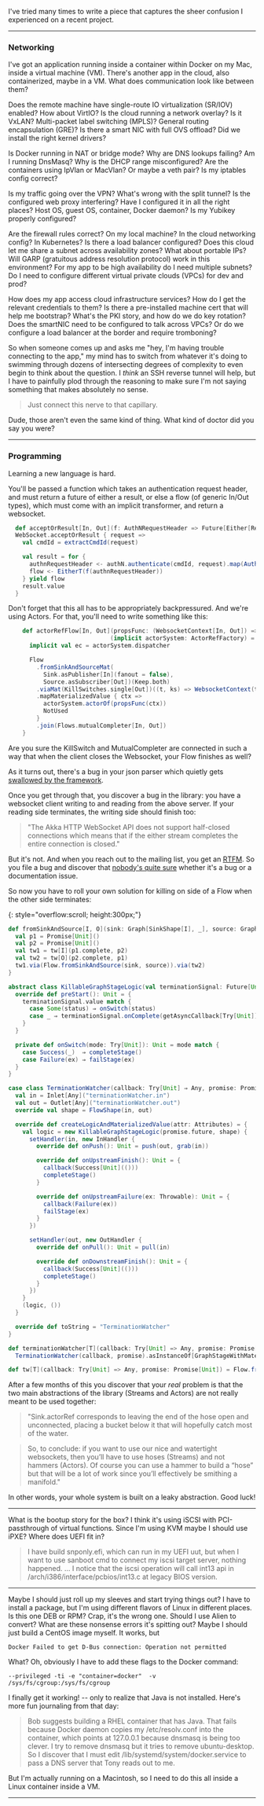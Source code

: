 
I've tried many times to write a piece that captures the sheer confusion
I experienced on a recent project.

---

### Networking

I've got an application running inside a container within Docker on
my Mac, inside a virtual machine (VM). There's another app in the cloud,
also containerized, maybe in a VM. What does communication look like
between them?

Does the remote machine have single-route IO virtualization (SR/IOV)
enabled? How about VirtIO? Is the cloud running a network overlay? 
Is it VxLAN?
Multi-packet label switching (MPLS)? General routing encapsulation
(GRE)? Is there a smart NIC with full OVS offload? Did we install the
right kernel drivers? 

Is Docker running in NAT or bridge mode? Why are DNS lookups failing?
Am I running DnsMasq? Why is the DHCP range misconfigured? Are the
containers using IpVlan or MacVlan? Or maybe a veth pair? Is my
iptables config correct?

Is my traffic going over the VPN? What's wrong with the split tunnel?
Is the configured web proxy interfering? Have I configured it in all
the right places? Host OS, guest OS, container, Docker daemon? Is my
Yubikey properly configured?

Are the firewall rules correct? On my local machine? In the cloud
networking config? In Kubernetes? Is there a load balancer configured?
Does this cloud let me share a subnet across availability zones? What
about portable IPs? Will GARP (gratuitous address resolution protocol)
work in this environment? For my app to be high availability do I need
multiple subnets? Do I need to configure different virtual private
clouds (VPCs) for dev and prod?

How does my app access cloud infrastructure services? How do I get the
relevant credentials to them? Is there a pre-installed machine cert that
will help me bootstrap? What's the PKI story, and how do we do key
rotation? Does the smartNIC need to be configured to talk across VPCs?
Or do we configure a load balancer at the border and require tromboning?

So when someone comes up and asks me "hey, I'm having trouble connecting
to the app," my mind has to switch from whatever it's doing to swimming
through dozens of intersecting degrees of complexity to even begin to
think about the question. I *think* an SSH reverse tunnel will help,
but I have to painfully plod through the reasoning to make sure I'm
not saying something that makes absolutely no sense.

> Just connect this nerve to that capillary.

Dude, those aren't even the same kind of thing. What kind of doctor
did you say you were?

---

### Programming

Learning a new language is hard.

You'll be passed a function which takes an authentication request
header, and must return a future of either a result, or else a flow
(of generic In/Out types), which must come with an implicit transformer,
and return a websocket.

```scala
  def acceptOrResult[In, Out](f: AuthNRequestHeader => Future[Either[Result, Flow[In, Out, _]]])(implicit transformer: MessageFlowTransformer[In, Out]): WebSocket =
  WebSocket.acceptOrResult { request =>
    val cmdId = extractCmdId(request)

    val result = for {
      authnRequestHeader <- authN.authenticate(cmdId, request).map(AuthNRequestHeader(_, cmdId, request)).leftMap(handleAuthError)
      flow <- EitherT(f(authnRequestHeader))
    } yield flow
    result.value
  }

```

Don't forget that this all has to be appropriately backpressured. And
we're using Actors. For that, you'll need to write something like this:

```scala
    def actorRefFlow[In, Out](propsFunc: (WebsocketContext[In, Out]) => Props, inBufSz: Int = 256, outBufSz: Int = 256)
                             (implicit actorSystem: ActorRefFactory) = {
      implicit val ec = actorSystem.dispatcher

      Flow
        .fromSinkAndSourceMat(
          Sink.asPublisher[In](fanout = false),
          Source.asSubscriber[Out])(Keep.both)
        .viaMat(KillSwitches.single[Out])((t, ks) => WebsocketContext(t._1, t._2, killSwitchAsPromise(ks)))
        .mapMaterializedValue { ctx =>
          actorSystem.actorOf(propsFunc(ctx))
          NotUsed
        }
        .join(Flows.mutualCompleter[In, Out])
    }
```

Are you sure the KillSwitch and MutualCompleter are connected in such
a way that when the client closes the Websocket, your Flow finishes as
well?

As it turns out, there's a bug in your json parser which quietly
gets [swallowed by the framework](https://groups.google.com/forum/#!searchin/play-framework/aditya$20prasad%7Csort:date/play-framework/rtN1G2eRyGA/aGX_Et78DgAJ).

Once you get through that, you discover a bug in the library: you have
a websocket client writing to and reading from the above server. If your
reading side terminates, the writing side should finish too:

> "The Akka HTTP WebSocket API does not support half-closed connections which means that if the either stream completes the entire connection is closed."

But it's not. And when you reach out to the mailing list, you get an
[RTFM](https://groups.google.com/d/msg/akka-user/Bl4l0YsbkDE/uOmKmQ4UBwAJ).
So you file a bug and discover that [nobody's quite sure](https://github.com/akka/akka/issues/21089#issuecomment-238182023) whether it's a bug
or a documentation issue.

So now you have to roll your own solution for killing on side of a Flow
when the other side terminates:

{: style="overflow:scroll; height:300px;"}
```scala
def fromSinkAndSource[I, O](sink: Graph[SinkShape[I], _], source: Graph[SourceShape[O], _]): Flow[I, O, Unit] = {
  val p1 = Promise[Unit]()
  val p2 = Promise[Unit]()
  val tw1 = tw[I](p1.complete, p2)
  val tw2 = tw[O](p2.complete, p1)
  tw1.via(Flow.fromSinkAndSource(sink, source)).via(tw2)
}

abstract class KillableGraphStageLogic(val terminationSignal: Future[Unit], _shape: Shape) extends GraphStageLogic(_shape) {
  override def preStart(): Unit = {
    terminationSignal.value match {
      case Some(status) ⇒ onSwitch(status)
      case _ ⇒ terminationSignal.onComplete(getAsyncCallback[Try[Unit]](onSwitch).invoke)
    }
  }

  private def onSwitch(mode: Try[Unit]): Unit = mode match {
    case Success(_)  ⇒ completeStage()
    case Failure(ex) ⇒ failStage(ex)
  }
}

case class TerminationWatcher(callback: Try[Unit] ⇒ Any, promise: Promise[Unit]) extends GraphStageWithMaterializedValue[FlowShape[Any, Any], Unit] {
  val in = Inlet[Any]("terminationWatcher.in")
  val out = Outlet[Any]("terminationWatcher.out")
  override val shape = FlowShape(in, out)

  override def createLogicAndMaterializedValue(attr: Attributes) = {
    val logic = new KillableGraphStageLogic(promise.future, shape) {
      setHandler(in, new InHandler {
        override def onPush(): Unit = push(out, grab(in))

        override def onUpstreamFinish(): Unit = {
          callback(Success[Unit](()))
          completeStage()
        }

        override def onUpstreamFailure(ex: Throwable): Unit = {
          callback(Failure(ex))
          failStage(ex)
        }
      })

      setHandler(out, new OutHandler {
        override def onPull(): Unit = pull(in)

        override def onDownstreamFinish(): Unit = {
          callback(Success[Unit](()))
          completeStage()
        }
      })
    }
    (logic, ())
  }

  override def toString = "TerminationWatcher"
}

def terminationWatcher[T](callback: Try[Unit] => Any, promise: Promise[Unit]): GraphStageWithMaterializedValue[FlowShape[T, T], Unit] =
  TerminationWatcher(callback, promise).asInstanceOf[GraphStageWithMaterializedValue[FlowShape[T, T], Unit]]

def tw[T](callback: Try[Unit] => Any, promise: Promise[Unit]) = Flow.fromGraph(terminationWatcher[T](callback, promise))
```

After a few months of this you discover that your *real* problem is that 
the two main abstractions of the library (Streams and Actors) are
not really meant to be used together:

> "Sink.actorRef corresponds to leaving the end of the hose open and unconnected, placing a bucket below it that will hopefully catch most of the water.

> So, to conclude: if you want to use our nice and watertight websockets, then you’ll have to use hoses (Streams) and not hammers (Actors). Of course you can use a hammer to build a “hose” but that will be a lot of work since you’ll effectively be smithing a manifold."

In other words, your whole system is built on a leaky abstraction. Good
luck!

---

What is the bootup story for the box? I think it's using iSCSI with
PCI-passthrough of virtual functions. Since I'm using KVM maybe I should
use iPXE? Where does UEFI fit in?

> I have build snponly.efi, which can run in my UEFI uut, but when I
want to use sanboot cmd to connect my iscsi target server, nothing
happened. … I notice that the iscsi operation will call int13 api in
/arch/i386/interface/pcbios/int13.c at legacy BIOS version.

---

Maybe I should just roll up my sleeves and start trying things out?
I have to install a package, but I'm using different flavors of Linux
in different places. Is this one DEB or RPM? Crap, it's the wrong one.
Should I use Alien to convert? What are these nonsense errors it's
spitting out? Maybe I should just build a CentOS image myself. It
works, but

`Docker Failed to get D-Bus connection: Operation not permitted`

What? Oh, obviously I have to add these flags to the Docker command:

`--privileged -ti -e "container=docker"  -v /sys/fs/cgroup:/sys/fs/cgroup`

I finally get it working! -- only to realize that Java is not installed.
Here's more fun journaling from that day:

> Bob suggests building a RHEL container that has Java. That fails
because Docker daemon copies my /etc/resolv.conf into the container,
which points at 127.0.0.1 because dnsmasq is being too clever. I try
to remove dnsmasq but it tries to remove ubuntu-desktop. So I discover
that I must edit /lib/systemd/system/docker.service to pass a DNS server
that Tony reads out to me.

But I'm actually running on a Macintosh, so I need to do this all
inside a Linux container inside a VM.

---

<!--
TODO

Whitebox switch
Off-the-shelf components
DPDK
VirtIO


-->



